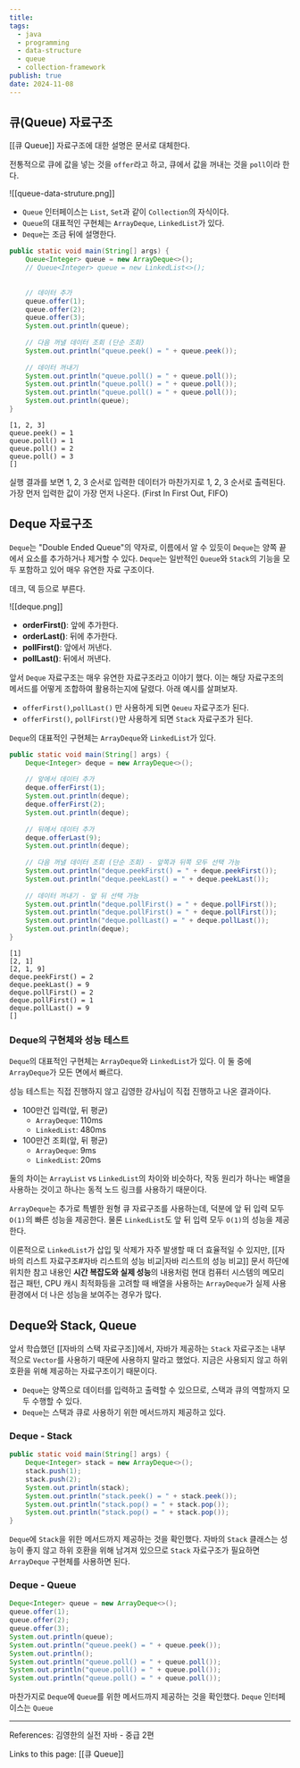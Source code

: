```yaml
---
title: 
tags:
  - java
  - programming
  - data-structure
  - queue
  - collection-framework
publish: true
date: 2024-11-08
---
```

## 큐(Queue) 자료구조
[[큐 Queue]] 자료구조에 대한 설명은 문서로 대체한다.

전통적으로 큐에 값을 넣는 것을 `offer`라고 하고, 큐에서 값을 꺼내는 것을 `poll`이라 한다.

![[queue-data-struture.png]]

- `Queue` 인터페이스는 `List`, `Set`과 같이 `Collection`의 자식이다.
- `Queue`의 대표적인 구현체는 `ArrayDeque`, `LinkedList`가 있다.
- `Deque`는 조금 뒤에 설명한다.

```java
public static void main(String[] args) {  
    Queue<Integer> queue = new ArrayDeque<>();  
    // Queue<Integer> queue = new LinkedList<>();  
  
  
    // 데이터 추가  
    queue.offer(1);  
    queue.offer(2);  
    queue.offer(3);  
    System.out.println(queue);  
  
    // 다음 꺼낼 데이터 조회 (단순 조회)  
    System.out.println("queue.peek() = " + queue.peek());  
  
    // 데이터 꺼내기  
    System.out.println("queue.poll() = " + queue.poll());  
    System.out.println("queue.poll() = " + queue.poll());  
    System.out.println("queue.poll() = " + queue.poll());  
    System.out.println(queue);  
}
```

```title="실행 결과"
[1, 2, 3]
queue.peek() = 1
queue.poll() = 1
queue.poll() = 2
queue.poll() = 3
[]
```

실행 결과를 보면 1, 2, 3 순서로 입력한 데이터가 마찬가지로 1, 2, 3 순서로 출력된다. 가장 먼저 입력한 값이 가장 먼저 나온다. (First In First Out, FIFO)

## Deque 자료구조
`Deque`는 "Double Ended Queue"의 약자로, 이름에서 알 수 있듯이 `Deque`는 양쪽 끝에서 요소를 추가하거나 제거할 수 있다. `Deque`는 일반적인 `Queue`와 `Stack`의 기능을 모두 포함하고 있어 매우 유연한 자료 구조이다.

데크, 덱 등으로 부른다.

![[deque.png]]
- **orderFirst()**: 앞에 추가한다.
- **orderLast()**: 뒤에 추가한다.
- **pollFirst()**: 앞에서 꺼낸다.
- **pollLast()**: 뒤에서 꺼낸다.

앞서 `Deque` 자료구조는 매우 유연한 자료구조라고 이야기 했다. 이는 해당 자료구조의 메서드를 어떻게 조합하여 활용하는지에 달렸다. 아래 예시를 살펴보자.

- `offerFirst()`,`pollLast()` 만 사용하게 되면 `Qeueu` 자료구조가 된다.
- `offerFirst()`, `pollFirst()`만 사용하게 되면 `Stack` 자료구조가 된다.

`Deque`의 대표적인 구현체는 `ArrayDeque`와 `LinkedList`가 있다.

```java
public static void main(String[] args) {  
    Deque<Integer> deque = new ArrayDeque<>();  
  
    // 앞에서 데이터 추가  
    deque.offerFirst(1);  
    System.out.println(deque);  
    deque.offerFirst(2);  
    System.out.println(deque);  
  
    // 뒤에서 데이터 추가  
    deque.offerLast(9);  
    System.out.println(deque);  
  
    // 다음 꺼낼 데이터 조회 (단순 조회) - 앞쪽과 뒤쪽 모두 선택 가능  
    System.out.println("deque.peekFirst() = " + deque.peekFirst());  
    System.out.println("deque.peekLast() = " + deque.peekLast());  
  
    // 데이터 꺼내기 - 앞 뒤 선택 가능  
    System.out.println("deque.pollFirst() = " + deque.pollFirst());  
    System.out.println("deque.pollFirst() = " + deque.pollFirst());  
    System.out.println("deque.pollLast() = " + deque.pollLast());  
    System.out.println(deque);  
}
```

```title="실행 결과"
[1]
[2, 1]
[2, 1, 9]
deque.peekFirst() = 2
deque.peekLast() = 9
deque.pollFirst() = 2
deque.pollFirst() = 1
deque.pollLast() = 9
[]
```

### Deque의 구현체와 성능 테스트
`Deque`의 대표적인 구현체는 `ArrayDeque`와 `LinkedList`가 있다. 이 둘 중에 `ArrayDeque`가 모든 면에서 빠르다.

성능 테스트는 직접 진행하지 않고 김영한 강사님이 직접 진행하고 나온 결과이다.

- 100만건 입력(앞, 뒤 평균)
	- `ArrayDeque`: 110ms
	- `LinkedList`: 480ms
- 100만건 조회(앞, 뒤 평균)
	- `ArrayDeque`: 9ms
	- `LinkedList`: 20ms

둘의 차이는 `ArrayList` vs  `LinkedList`의 차이와 비슷하다, 작동 원리가 하나는 배열을 사용하는 것이고 하나는 동적 노드 링크를 사용하기 때문이다.

`ArrayDeque`는 추가로 특별한 원형 큐 자료구조를 사용하는데, 덕분에 앞 뒤 입력 모두 `O(1)`의 빠른 성능을 제공한다. 물론 `LinkedList`도 앞 뒤 입력 모두 `O(1)`의 성능을 제공한다.



이론적으로 `LinkedList`가 삽입 및 삭제가 자주 발생할 때 더 효율적일 수 있지만, [[자바의 리스트 자료구조#자바 리스트의 성능 비교|자바 리스트의 성능 비교]] 문서 하단에 위치한 참고 내용인 **시간 복잡도와 실제 성능**의 내용처럼 현대 컴퓨터 시스템의 메모리 접근 패턴, CPU 캐시 최적화등을 고려할 때 배열을 사용하는 `ArrayDeque`가 실제 사용 환경에서 더 나은 성능을 보여주는 경우가 많다.

## Deque와 Stack, Queue
앞서 학습했던 [[자바의 스택 자료구조]]에서, 자바가 제공하는 `Stack` 자료구조는 내부적으로 `Vector`를 사용하기 때문에 사용하지 말라고 했었다. 지금은 사용되지 않고 하위 호환을 위해 제공하는 자료구조이기 때문이다.

- `Deque`는 양쪽으로 데이터를 입력하고 출력할 수 있으므로, 스택과 큐의 역할까지 모두 수행할 수 있다.
- `Deque`는 스택과 큐로 사용하기 위한 메서드까지 제공하고 있다.

### Deque - Stack
```java
public static void main(String[] args) {  
    Deque<Integer> stack = new ArrayDeque<>();  
    stack.push(1);  
    stack.push(2);  
    System.out.println(stack);  
    System.out.println("stack.peek() = " + stack.peek());  
    System.out.println("stack.pop() = " + stack.pop());  
    System.out.println("stack.pop() = " + stack.pop());  
}
```

`Deque`에 `Stack`을 위한 메서드까지 제공하는 것을 확인했다. 자바의 `Stack` 클래스는 성능이 좋지 않고 하위 호환을 위해 남겨져 있으므로 `Stack` 자료구조가 필요하면 `ArrayDeque` 구현체를 사용하면 된다.

### Deque - Queue
```java
Deque<Integer> queue = new ArrayDeque<>();  
queue.offer(1);  
queue.offer(2);  
queue.offer(3);  
System.out.println(queue);  
System.out.println("queue.peek() = " + queue.peek());  
System.out.println();  
System.out.println("queue.poll() = " + queue.poll());  
System.out.println("queue.poll() = " + queue.poll());  
System.out.println("queue.poll() = " + queue.poll());
```

마찬가지로 `Deque`에 `Queue`를 위한 메서드까지 제공하는 것을 확인했다. `Deque` 인터페이스는 `Queue`



---
References: 김영한의 실전 자바 - 중급 2편

Links to this page: [[큐 Queue]]
